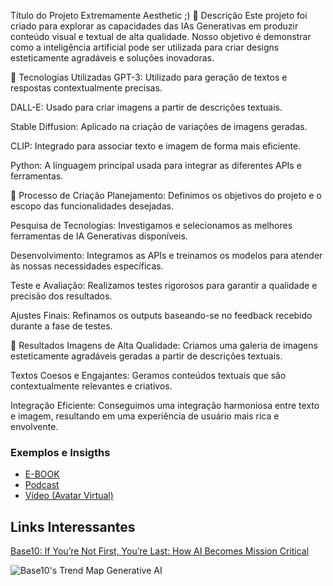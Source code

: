 Título do Projeto Extremamente Aesthetic ;)
📒 Descrição
Este projeto foi criado para explorar as capacidades das IAs Generativas em produzir conteúdo visual e textual de alta qualidade. Nosso objetivo é demonstrar como a inteligência artificial pode ser utilizada para criar designs esteticamente agradáveis e soluções inovadoras.

🤖 Tecnologias Utilizadas
GPT-3: Utilizado para geração de textos e respostas contextualmente precisas.

DALL-E: Usado para criar imagens a partir de descrições textuais.

Stable Diffusion: Aplicado na criação de variações de imagens geradas.

CLIP: Integrado para associar texto e imagem de forma mais eficiente.

Python: A linguagem principal usada para integrar as diferentes APIs e ferramentas.

🧐 Processo de Criação
Planejamento: Definimos os objetivos do projeto e o escopo das funcionalidades desejadas.

Pesquisa de Tecnologias: Investigamos e selecionamos as melhores ferramentas de IA Generativas disponíveis.

Desenvolvimento: Integramos as APIs e treinamos os modelos para atender às nossas necessidades específicas.

Teste e Avaliação: Realizamos testes rigorosos para garantir a qualidade e precisão dos resultados.

Ajustes Finais: Refinamos os outputs baseando-se no feedback recebido durante a fase de testes.

🚀 Resultados
Imagens de Alta Qualidade: Criamos uma galeria de imagens esteticamente agradáveis geradas a partir de descrições textuais.

Textos Coesos e Engajantes: Geramos conteúdos textuais que são contextualmente relevantes e criativos.

Integração Eficiente: Conseguimos uma integração harmoniosa entre texto e imagem, resultando em uma experiência de usuário mais rica e envolvente.

### Exemplos e Insigths

- [E-BOOK](/exemplos/E-BOOK.md)
- [Podcast](/exemplos/PODCAST.md)
- [Vídeo (Avatar Virtual)](/exemplos/VIDEO.md)

## Links Interessantes

[Base10: If You’re Not First, You’re Last: How AI Becomes Mission Critical](https://base10.vc/post/generative-ai-mission-critical/)

![Base10's Trend Map Generative AI](https://github.com/digitalinnovationone/lab-natty-or-not/assets/730492/f4df26e8-f8f7-4419-8252-c69d73ea930c)
